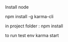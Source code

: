 Install node

npm install -g karma-cli

in project folder : 
npm install

to run test env
karma start